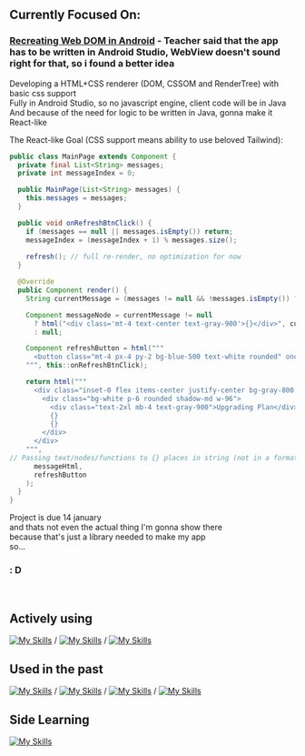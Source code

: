 ## Currently Focused On:
### [Recreating Web DOM in Android](https://github.com/FylypekUNO/web-dom-in-android) - Teacher said that the app has to be written in Android Studio, WebView doesn't sound right for that, so i found a better idea

Developing a HTML+CSS renderer (DOM, CSSOM and RenderTree) with basic css support \
Fully in Android Studio, so no javascript engine, client code will be in Java \
And because of the need for logic to be written in Java, gonna make it React-like

The React-like Goal (CSS support means ability to use beloved Tailwind):
```java
public class MainPage extends Component {
  private final List<String> messages;
  private int messageIndex = 0;

  public MainPage(List<String> messages) {
    this.messages = messages;
  }

  public void onRefreshBtnClick() {
    if (messages == null || messages.isEmpty()) return;
    messageIndex = (messageIndex + 1) % messages.size();
    
    refresh(); // full re-render, no optimization for now
  }

  @Override
  public Component render() {
    String currentMessage = (messages != null && !messages.isEmpty()) ? messages.get(messageIndex) : null;

    Component messageNode = currentMessage != null 
      ? html("<div class='mt-4 text-center text-gray-900'>{}</div>", currentMessage)
      : null;

    Component refreshButton = html("""
      <button class="mt-4 px-4 py-2 bg-blue-500 text-white rounded" onclick={}>Refresh</button>
    """, this::onRefreshBtnClick);

    return html("""
      <div class="inset-0 flex items-center justify-center bg-gray-800 bg-opacity-50">
        <div class="bg-white p-6 rounded shadow-md w-96">
          <div class="text-2xl mb-4 text-gray-900">Upgrading Plan</div>
          {}
          {}
        </div>
      </div>
    """, 
// Passing text/nodes/functions to {} places in string (not in a formatting matter, so that's gonna be a nightmare)
      messageHtml, 
      refreshButton 
    );
  }
}
```
Project is due 14 january \
and thats not even the actual thing I'm gonna show there \
because that's just a library needed to make my app \
so...
### : D

<br/>

## Actively using
[![My Skills](https://skillicons.dev/icons?i=vscode,nextjs,nodejs,js,ts)](https://skillicons.dev) /
[![My Skills](https://skillicons.dev/icons?i=androidstudio,java)](https://skillicons.dev) /
[![My Skills](https://skillicons.dev/icons?i=rider,cs)](https://skillicons.dev)

## Used in the past
[![My Skills](https://skillicons.dev/icons?i=robloxstudio,lua)](https://skillicons.dev) /
[![My Skills](https://skillicons.dev/icons?i=pycharm,py)](https://skillicons.dev) /
[![My Skills](https://skillicons.dev/icons?i=clion,cpp)](https://skillicons.dev) /
[![My Skills](https://skillicons.dev/icons?i=php,mysql)](https://skillicons.dev)


## Side Learning
[![My Skills](https://skillicons.dev/icons?i=rust,deno)](https://skillicons.dev)

<!--
**FylypekUNO/FylypekUNO** is a ✨ _special_ ✨ repository because its `README.md` (this file) appears on your GitHub profile.

Here are some ideas to get you started:

- 🔭 I’m currently working on ...
- 🌱 I’m currently learning ...
- 👯 I’m looking to collaborate on ...
- 🤔 I’m looking for help with ...
- 💬 Ask me about ...
- 📫 How to reach me: ...
- 😄 Pronouns: ...
- ⚡ Fun fact: ...
-->
